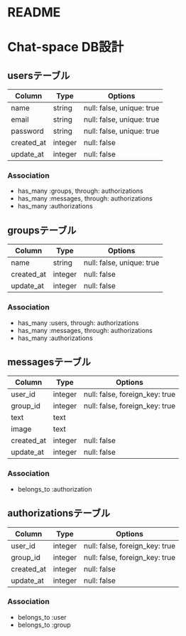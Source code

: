 # README

# Chat-space DB設計

## usersテーブル
|Column|Type|Options|
|------|----|-------|
|name|string|null: false, unique: true|
|email|string|null: false, unique: true|
|password|string|null: false, unique: true|
|created_at|integer|null: false|
|update_at|integer|null: false|

### Association
- has_many :groups, through: authorizations
- has_many :messages, through: authorizations
- has_many :authorizations


## groupsテーブル
|Column|Type|Options|
|------|----|-------|
|name|string|null: false, unique: true|
|created_at|integer|null: false|
|update_at|integer|null: false|

### Association
- has_many :users, through: authorizations
- has_many :messages, through: authorizations
- has_many :authorizations


## messagesテーブル
|Column|Type|Options|
|------|----|-------|
|user_id|integer|null: false, foreign_key: true|
|group_id|integer|null: false, foreign_key: true|
|text|text||
|image|text||
|created_at|integer|null: false|
|update_at|integer|null: false|

### Association
- belongs_to :authorization


## authorizationsテーブル
|Column|Type|Options|
|------|----|-------|
|user_id|integer|null: false, foreign_key: true|
|group_id|integer|null: false, foreign_key: true|
|created_at|integer|null: false|
|update_at|integer|null: false|

### Association
- belongs_to :user
- belongs_to :group